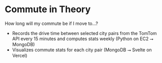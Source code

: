 # Commute in Theory

How long will my commute be if I move to...?

- Records the drive time between selected city pairs from the TomTom API every 15 minutes and computes stats weekly (Python on EC2 &#11106; MongoDB)
- Visualizes commute stats for each city pair (MongoDB &#11106; Svelte on Vercel)
